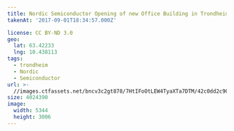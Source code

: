 ```yaml
---
title: Nordic Semiconductor Opening of new Office Building in Trondheim
takenAt: '2017-09-01T18:34:57.000Z'

license: CC BY-ND 3.0
geo:
  lat: 63.42233
  lng: 10.438113
tags:
  - trondheim
  - Nordic
  - Semiconductor
url: >-
  //images.ctfassets.net/bncv3c2gt878/7HtIFoOtLEW4TyaXTa7DTM/42c0dd2c90d4143bb35b3402e1335540/nordic-semiconductor-opening-of-new-office-building-in-trondheim_37006141515_o
size: 4024390
image:
  width: 5344
  height: 3006
---
```

